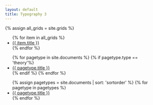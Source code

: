 ```yaml
---
layout: default
title: Typography 3
--- 
```


{% assign all_grids = site.grids %} 
<ul>
	{% for item in all_grids %} 
	<li><a href="{{site.url}}{{item.url}}" class="{% if undeterminedlevel.formsum == 'summative' %}summative{% endif %}">{{ item.title }}</a></li>
	{% endfor %}
</ul>

<ul>
{% for pagetype in site.documents %}
	{% if pagetype.type == 'theory'%}
		<li class="{% if pagetype.type == 'theory' %}pagetypetheory{% endif %}"><a href="{{ site.baseurl }}{{pagetype.url}}" title="{{ pagetype.deck }}">{{ pagetype.title }}</a></li>
	{% endif %}
{% endfor %}
</ul>

<ul>
{% assign pagetypes = site.documents | sort: 'sortorder' %}
{% for pagetype in pagetypes %}
		<li class="{% if pagetype.type == 'theory' %}pagetypetheory{% endif %}"><a href="{{ site.baseurl }}{{pagetype.url}}" title="{{ pagetype.deck }}">{{ pagetype.title }}</a></li>
{% endfor %}
</ul>
